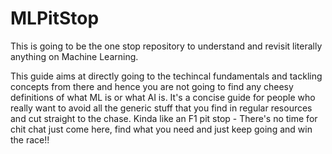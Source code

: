 # MLPitStop
This is going to be the one stop repository to understand and revisit literally anything on Machine Learning.

This guide aims at directly going to the techincal fundamentals and tackling concepts from there and hence you are not going to find any cheesy definitions of what ML is or what AI is.
It's a concise guide for people who really want to avoid all the generic stuff that you find in regular resources and cut straight to the chase.
Kinda like an F1 pit stop - There's no time for chit chat just come here, find what you need and just keep going and win the race!!




